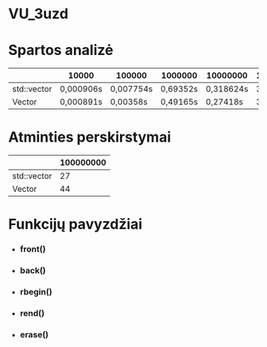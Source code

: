 # VU_3uzd
# Spartos analizė
|  | 10000 | 100000 | 1000000 | 10000000 | 100000000 |
| --- | --- | --- | --- | --- | ---|
| std::vector | 0,000906s | 0,007754s | 0,69352s | 0,318624s | 3,54173s |
| Vector | 0,000891s | 0,00358s | 0,49165s | 0,27418s | 3,02941s |

# Atminties perskirstymai
|  | 100000000 |
| --- | --- |
| std::vector | 27 | 
| Vector | 44 |

# Funkcijų pavyzdžiai
- ### front()
- ### back()
- ### rbegin()
- ### rend()
- ### erase()

